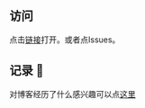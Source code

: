 ## 访问

点击[链接](https://nbsaw.surge.sh)打开。或者点Issues。

## 记录 📝

对博客经历了什么感兴趣可以点[这里](https://github.com/Nbsaw/notes/blob/master/CHANGELOG.md)
